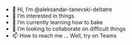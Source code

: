 - 👋 Hi, I’m @aleksandar-tanevski-deltatre
- 👀 I’m interested in things
- 🌱 I’m currently learning how to bake
- 💞️ I’m looking to collaborate on difficult things
- 📫 How to reach me ... Well, try on Teams

<!---
aleksandar-tanevski-deltatre/aleksandar-tanevski-deltatre is a ✨ special ✨ repository because its `README.md` (this file) appears on your GitHub profile.
You can click the Preview link to take a look at your changes.
--->
